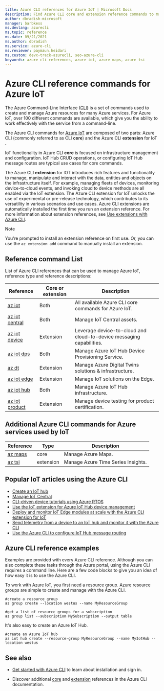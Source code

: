 ```yaml
---
title: Azure CLI references for Azure IoT | Microsoft Docs
description: Find Azure CLI core and extension reference commands to manage Azure IoT. With over 100 different commands available, you can work effectively with Azure IoT from a command line.
author: dbradish-microsoft
manager: barbkess
ms.devlang: azurecli
ms.topic: reference
ms.date: 09/21/2021
ms.author: dbradish
ms.service: azure-cli
ms.reviewer: paymaun.heidari
ms.custom: devx-track-azurecli, seo-azure-cli
keywords: azure cli references, azure iot, azure maps, azure tsi
---
```


# Azure CLI reference commands for Azure IoT

The Azure Command-Line Interface ([CLI](./what-is-azure-cli.md)) is a set of commands used to create and manage Azure resources for many Azure services. For Azure IoT, over 100 different commands are available, which give you the ability to work effectively with the service from a command-line.

The Azure CLI commands for [Azure IoT](/azure/iot-fundamentals/) are composed of two parts: Azure CLI (commonly referred to as CLI **core**) and the Azure CLI **extension** for IoT .

IoT functionality in Azure CLI **core** is focused on infrastructure management and configuration. IoT Hub CRUD operations, or configuring IoT Hub message routes are typical use cases for core commands.

The Azure CLI **extension** for IOT introduces rich features and functionality to manage, manipulate and interact with the data, entities and objects on the infrastructure itself. For example, managing fleets of devices, monitoring device-to-cloud events, and invoking cloud to device methods are all enabled via the IoT extension. The Azure CLI extension for IoT unlocks the use of experimental or pre-release technology, which contributes to its versatility in various scenarios and use cases. Azure CLI extensions are automatically installed the first time you run an extension reference. For more information about extension references, see [Use extensions with Azure CLI](./azure-cli-extensions-overview.md).

> [!NOTE]
> You're prompted to install an extension reference on first use. Or, you can use the `az extension add` command to manually install an extension.

## Reference command List

List of Azure CLI references that can be used to manage Azure IoT, reference type and reference descriptions:

| Reference | Core or extension | Description
|-|-|-|
| [az iot](/cli/azure/iot) | Both  | All available Azure CLI core commands for Azure IoT.
| [az iot central](/cli/azure/iot/central) | Both | Manage IoT Central assets.
| [az iot device](/cli/azure/iot/device) | Extension | Leverage device-to-cloud and cloud-to-device messaging capabilities.
| [az iot dps](/cli/azure/iot/dps) | Both | Manage Azure IoT Hub Device Provisioning Service.
| [az dt](/cli/azure/dt) | Extension | Manage Azure Digital Twins solutions & infrastructure.
| [az iot edge](/cli/azure/iot/edge) | Extension | Manage IoT solutions on the Edge.
| [az iot hub](/cli/azure/iot/hub) | Both | Manage Azure IoT Hub infrastructure.
| [az iot product](/cli/azure/iot/product) | Extension | Manage device testing for product certification.

## Additional Azure CLI commands for Azure services used by IoT

| Reference | Type | Description
|-|-|-|
| [az maps](/cli/azure/maps) | core | Manage Azure Maps.
| [az tsi](/cli/azure/tsi) | extension | Manage Azure Time Series Insights.

## Popular IoT articles using the Azure CLI

- [Create an IoT hub](/azure/iot-hub/iot-hub-create-using-cli)
- [Manage IoT Central](/azure/iot-central/core/howto-manage-iot-central-from-cli)
- [CLI-driven device tutorials using Azure RTOS](/azure/rtos/getting-started?branch=master)
- [Use the IoT extension for Azure IoT Hub device management](/azure/iot-hub/iot-hub-device-management-iot-extension-azure-cli-2-0)
- [Deploy and monitor IoT Edge modules at scale with the Azure CLI extension for IoT](/azure/iot-edge/how-to-deploy-cli-at-scale)
- [Send telemetry from a device to an IoT hub and monitor it with the Azure CLI](/azure/iot-hub/quickstart-send-telemetry-cli)
- [Use the Azure CLI to configure IoT Hub message routing](/azure/iot-hub/tutorial-routing-config-message-routing-cli)

## Azure CLI reference examples

Examples are provided with every Azure CLI reference. Although you can also complete these tasks through the Azure portal, using the Azure CLI requires a command line. Here are a few code blocks to give you an idea of how easy it is to use the Azure CLI.

To work with Azure IoT, you first need a resource group. Azure resource groups are simple to create and manage with the Azure CLI.  

```azurecli
#create a resource group
az group create --location westus --name MyResourceGroup
```

```azurecli
#get a list of resource groups for a subscription
az group list --subscription MySubscription --output table
```

It's also easy to create an Azure IoT Hub.

```azurecli
#create an Azure IoT hub
az iot hub create --resource-group MyResourceGroup --name MyIotHub --location westus
```

## See also

- [Get started with Azure CLI](./get-started-with-azure-cli.md) to learn about installation and sign in.

- Discover additional [core](/cli/azure/reference-index) and [extension](./azure-cli-extensions-list.md) references in the Azure CLI documentation.
